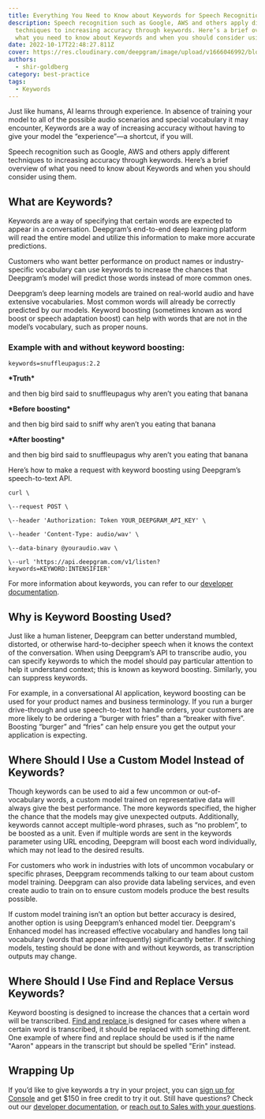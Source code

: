 ```yaml
---
title: Everything You Need to Know about Keywords for Speech Recognition
description: Speech recognition such as Google, AWS and others apply different
  techniques to increasing accuracy through keywords. Here’s a brief overview of
  what you need to know about Keywords and when you should consider using them.
date: 2022-10-17T22:48:27.811Z
cover: https://res.cloudinary.com/deepgram/image/upload/v1666046992/blog/Everything%20You%20Need%20to%20Know%20about%20Keywords%20for%20Speech%20Recognition/2210-Keywords-for-speech-recognition-featured-1200x630_2x_1_mb9ngj.png
authors:
  - shir-goldberg
category: best-practice
tags:
  - Keywords
---
```

Just like humans, AI learns through experience. In absence of training your model to all of the possible audio scenarios and special vocabulary it may encounter, Keywords are a way of increasing accuracy without having to give your model the “experience”—a shortcut, if you will.

Speech recognition such as Google, AWS and others apply different techniques to increasing accuracy through keywords. Here’s a brief overview of what you need to know about Keywords and when you should consider using them.

## What are Keywords?

Keywords are a way of specifying that certain words are expected to appear in a conversation. Deepgram’s end-to-end deep learning platform will read the entire model and utilize this information to make more accurate predictions.

Customers who want better performance on product names or industry-specific vocabulary can use keywords to increase the chances that Deepgram’s model will predict those words instead of more common ones. 

Deepgram’s deep learning models are trained on real-world audio and have extensive vocabularies. Most common words will already be correctly predicted by our models. Keyword boosting (sometimes known as word boost or speech adaptation boost) can help with words that are not in the model’s vocabulary, such as proper nouns.

### **Example with and without keyword boosting:**

```
keywords=snuffleupagus:2.2
```

**\*Truth\***

and then big bird said to snuffleupagus why aren’t you eating that banana

**\*Before boosting\***

and then big bird said to sniff why aren’t you eating that banana

**\*After boosting\***

and then big bird said to snuffleupagus why aren’t you eating that banana

Here’s how to make a request with keyword boosting using Deepgram’s speech-to-text API.

```
curl \

\--request POST \

\--header 'Authorization: Token YOUR_DEEPGRAM_API_KEY' \

\--header 'Content-Type: audio/wav' \

\--data-binary @youraudio.wav \

\--url 'https://api.deepgram.com/v1/listen?keywords=KEYWORD:INTENSIFIER'
```

For more information about keywords, you can refer to our [developer documentation](https://developers.deepgram.com/documentation/features/keywords/). 

## Why is Keyword Boosting Used?

Just like a human listener, Deepgram can better understand mumbled, distorted, or otherwise hard-to-decipher speech when it knows the context of the conversation. When using Deepgram’s API to transcribe audio, you can specify keywords to which the model should pay particular attention to help it understand context; this is known as keyword boosting. Similarly, you can suppress keywords.

For example, in a conversational AI application, keyword boosting can be used for your product names and business terminology. If you run a burger drive-through and use speech-to-text to handle orders, your customers are more likely to be ordering a “burger with fries” than a “breaker with five”. Boosting “burger” and “fries” can help ensure you get the output your application is expecting.

## Where Should I Use a Custom Model Instead of Keywords? 

Though keywords can be used to aid a few uncommon or out-of-vocabulary words, a custom model trained on representative data will always give the best performance. The more keywords specified, the higher the chance that the models may give unexpected outputs. Additionally, keywords cannot accept multiple-word phrases, such as “no problem”, to be boosted as a unit. Even if multiple words are sent in the keywords parameter using URL encoding, Deepgram will boost each word individually, which may not lead to the desired results. 

For customers who work in industries with lots of uncommon vocabulary or specific phrases, Deepgram recommends talking to our team about custom model training. Deepgram can also provide data labeling services, and even create audio to train on to ensure custom models produce the best results possible.

If custom model training isn’t an option but better accuracy is desired, another option is using Deepgram’s enhanced model tier. Deepgram's Enhanced model has increased effective vocabulary and handles long tail vocabulary (words that appear infrequently) significantly better. If switching models, testing should be done with and without keywords, as transcription outputs may change.

## Where Should I Use Find and Replace Versus Keywords?

Keyword boosting is designed to increase the chances that a certain word will be transcribed. [Find and replace ](<https://developers.deepgram.com/documentation/features/replace/>)is designed for cases where when a certain word is transcribed, it should be replaced with something different. One example of where find and replace should be used is if the name "Aaron" appears in the transcript but should be spelled "Erin" instead.



## Wrapping Up

If you’d like to give keywords a try in your project, you can [sign up for Console](https://console.deepgram.com/signup) and get $150 in free credit to try it out. Still have questions? Check out our [developer documentation](https://developers.deepgram.com/), or [reach out to Sales with your questions](https://deepgram.com/contact-us/).